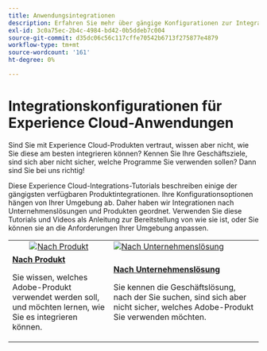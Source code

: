 ```yaml
---
title: Anwendungsintegrationen
description: Erfahren Sie mehr über gängige Konfigurationen zur Integration von Experience Cloud-Anwendungen. Entdecken Sie, wie erstklassige Enterprise-Produkte von Adobe Ihnen bei der Bewältigung Ihrer geschäftlichen Herausforderungen helfen können.
exl-id: 3c0a75ec-2b4c-4984-bd42-0b5ddeb7c004
source-git-commit: d35dc06c56c117cffe70542b6713f275877e4879
workflow-type: tm+mt
source-wordcount: '161'
ht-degree: 0%

---
```


# Integrationskonfigurationen für Experience Cloud-Anwendungen

Sind Sie mit Experience Cloud-Produkten vertraut, wissen aber nicht, wie Sie diese am besten integrieren können? Kennen Sie Ihre Geschäftsziele, sind sich aber nicht sicher, welche Programme Sie verwenden sollen? Dann sind Sie bei uns richtig!

Diese Experience Cloud-Integrations-Tutorials beschreiben einige der gängigsten verfügbaren Produktintegrationen. Ihre Konfigurationsoptionen hängen von Ihrer Umgebung ab. Daher haben wir Integrationen nach Unternehmenslösungen und Produkten geordnet. Verwenden Sie diese Tutorials und Videos als Anleitung zur Bereitstellung von wie sie ist, oder Sie können sie an die Anforderungen Ihrer Umgebung anpassen.

<table>
<tr>
   <td style="vertical-align: middle; text-align: center;">
      <a  href="./integrations-between-applications/overview.md"><img alt="Nach Produkt" src="https://cdn.experienceleague.adobe.com/thumb/by-product.png"/></a>
   </td>
   <td>
      <a  href="./solution-categories/overview.md"><img alt="Nach Unternehmenslösung" src="https://cdn.experienceleague.adobe.com/thumb/by-solution.png"/></a>
   </td>  
</tr>
<tr>
   <td>
      <div><strong><a href="./integrations-between-applications/overview.md">Nach Produkt</a></strong></div>
      <p>
        Sie wissen, welches Adobe-Produkt verwendet werden soll, und möchten lernen, wie Sie es integrieren können.
      </p>
   </td>
   <td>
      <div><strong><a href="./solution-categories/overview.md">Nach Unternehmenslösung</a></strong></div>
      <p>
        Sie kennen die Geschäftslösung, nach der Sie suchen, sind sich aber nicht sicher, welches Adobe-Produkt Sie verwenden möchten.
      </p>
   </td>  
</tr>   
</table>
